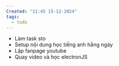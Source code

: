 ```yaml
---
Created: "11:45 15-12-2024"
tags:
  - todo
---
```


- Làm task sto
- Setup nội dung học tiếng anh hằng ngày
- Lập fanpage youtube
- Quay video và học electronJS